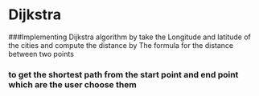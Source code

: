 # Dijkstra
###Implementing Dijkstra algorithm by take the Longitude and latitude of the cities and compute the distance by The formula for the distance between two points
### to get the shortest path from the start point and end point which are the user choose them

